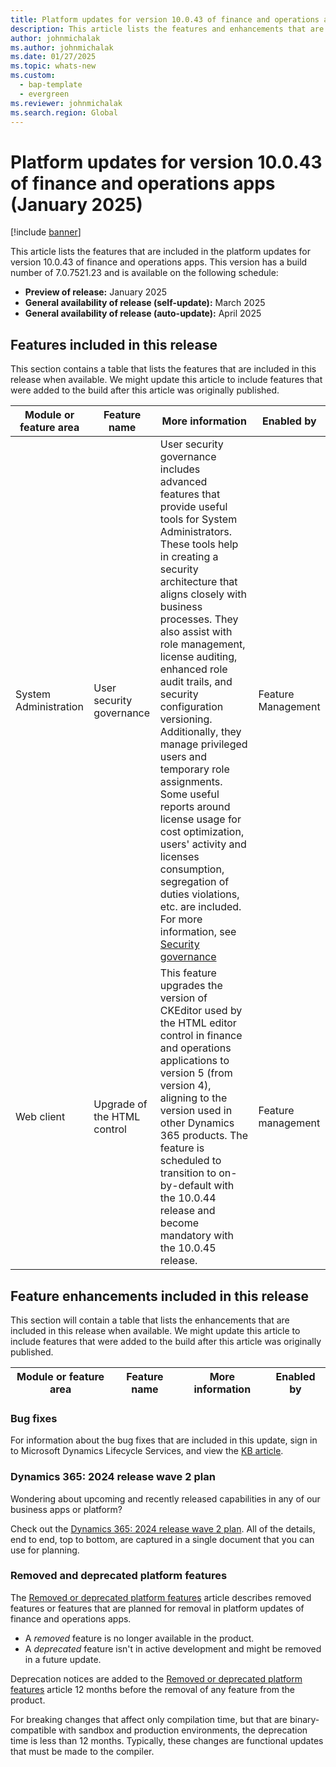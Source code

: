 ```yaml
---
title: Platform updates for version 10.0.43 of finance and operations apps (December 2025)
description: This article lists the features and enhancements that are included in the platform updates for version 10.0.43 of finance and operations apps.
author: johnmichalak
ms.author: johnmichalak
ms.date: 01/27/2025
ms.topic: whats-new
ms.custom: 
  - bap-template
  - evergreen
ms.reviewer: johnmichalak
ms.search.region: Global
---
```

# Platform updates for version 10.0.43 of finance and operations apps (January 2025)

[!include [banner](../includes/banner.md)]

This article lists the features that are included in the platform updates for version 10.0.43 of finance and operations apps. This version has a build number of 7.0.7521.23 and is available on the following schedule:

- **Preview of release:** January 2025
- **General availability of release (self-update):** March 2025
- **General availability of release (auto-update):** April 2025

## Features included in this release

This section contains a table that lists the features that are included in this release when available. We might update this article to include features that were added to the build after this article was originally published.

| Module or feature area | Feature name | More information | Enabled by |
|---|---|---|---|
| System Administration | User security governance | User security governance includes advanced features that provide useful tools for System Administrators. These tools help in creating a security architecture that aligns closely with business processes. They also assist with role management, license auditing, enhanced role audit trails, and security configuration versioning. Additionally, they manage privileged users and temporary role assignments. Some useful reports around license usage for cost optimization, users' activity and licenses consumption, segregation of duties violations, etc. are included. For more information, see [Security governance](https://go.microsoft.com/fwlink/?linkid=2285853) | Feature Management|
| Web client | Upgrade of the HTML control | This feature upgrades the version of CKEditor used by the HTML editor control in finance and operations applications to version 5 (from version 4), aligning to the version used in other Dynamics 365 products. The feature is scheduled to transition to on-by-default with the 10.0.44 release and become mandatory with the 10.0.45 release. | Feature management |

## Feature enhancements included in this release

This section will contain a table that lists the enhancements that are included in this release when available. We might update this article to include features that were added to the build after this article was originally published.

| Module or feature area | Feature name | More information | Enabled by |
|---|---|---|---|
 

### Bug fixes

For information about the bug fixes that are included in this update, sign in to Microsoft Dynamics Lifecycle Services, and view the [KB article](https://fix.lcs.dynamics.com/Issue/Details?bugId=985753).

### Dynamics 365: 2024 release wave 2 plan

Wondering about upcoming and recently released capabilities in any of our business apps or platform?

Check out the [Dynamics 365: 2024 release wave 2 plan](/dynamics365/release-plan/2024wave2/). All of the details, end to end, top to bottom, are captured in a single document that you can use for planning.

### Removed and deprecated platform features

The [Removed or deprecated platform features](../../fin-ops/get-started/removed-deprecated-features-platform-updates.md) article describes removed features or features that are planned for removal in platform updates of finance and operations apps.

- A *removed* feature is no longer available in the product.
- A *deprecated* feature isn't in active development and might be removed in a future update.

Deprecation notices are added to the [Removed or deprecated platform features](../../fin-ops/get-started/removed-deprecated-features-platform-updates.md) article 12 months before the removal of any feature from the product.

For breaking changes that affect only compilation time, but that are binary-compatible with sandbox and production environments, the deprecation time is less than 12 months. Typically, these changes are functional updates that must be made to the compiler.
